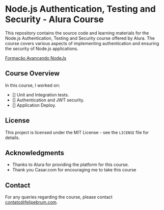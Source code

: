 # Node.js Authentication, Testing and Security - Alura Course

This repository contains the source code and learning materials for the Node.js Authentication, Testing and Security course offered by Alura. The course covers various aspects of implementing authentication and ensuring the security of Node.js applications.

[Formação Avançando NodeJs](https://cursos.alura.com.br/formacao-avancando-nodejs)

## Course Overview

In this course, I worked on:

- [] Unit and Integration tests.
- [] Authentication and JWT security.
- [] Application Deploy.

## License

This project is licensed under the MIT License - see the `LICENSE` file for details.

## Acknowledgments

- Thanks to Alura for providing the platform for this course.
- Thank you Casar.com for encouraging me to take this course

## Contact

For any queries regarding the course, please contact <contato@felipebrum.com>.
